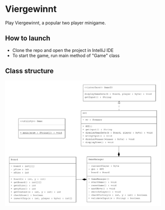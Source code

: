# Viergewinnt

Play Viergewinnt, a popular two player minigame.

## How to launch

- Clone the repo and open the project in IntelliJ IDE
- To start the game, run main method of "Game" class

## Class structure
![alt text](umlclass.PNG)
